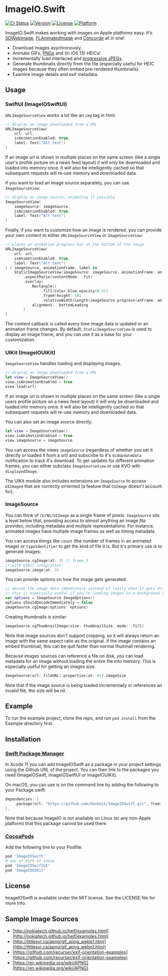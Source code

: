 # ImageIO.Swift

[![CI Status](http://img.shields.io/travis/davbeck/ImageIOSwift.svg?style=flat)](https://travis-ci.org/davbeck/ImageIOSwift)
[![Version](https://img.shields.io/cocoapods/v/ImageIOSwift.svg?style=flat)](http://cocoapods.org/pods/ImageIOSwift)
[![License](https://img.shields.io/cocoapods/l/ImageIOSwift.svg?style=flat)](http://cocoapods.org/pods/ImageIOSwift)
[![Platform](https://img.shields.io/cocoapods/p/ImageIOSwift.svg?style=flat)](http://cocoapods.org/pods/ImageIOSwift)

ImageIO.Swift makes working with images on Apple platforms easy. It's [SDWebImage](https://github.com/SDWebImage/SDWebImage), [FLAnimatedImage](https://github.com/Flipboard/FLAnimatedImage) and [Concorde](https://github.com/contentful-labs/Concorde) all in one!

- Download images asychronously.
- Animate GIFs, [PNGs](https://en.wikipedia.org/wiki/APNG) and (in iOS 13) HEICs!
- Incrementally load interlaced and [progressive JPEGs](https://www.liquidweb.com/kb/what-is-a-progressive-jpeg/).
- Generate thumbnails directly from the file (especially useful for HEIC images because they often embed pre-rendered thumbnails).
- Examine image details and exif metadata.

## Usage

### SwiftUI (ImageIOSwiftUI)

`URLImageSourceView` works a lot like an `img` tag in html.

```swift
// display an image downloaded from a URL
URLImageSourceView(
	url: url, 
	isAnimationEnabled: true,
	label: Text("Alt text")
)
```

If an image url is shown in multiple places on the same screen (like a single user's profile picture on a news feed layout) it will only be downloaded and loaded into memory once. It will also be intelligently cached so that subsequent requests will re-use memory and downloaded data.

If you want to load an image source separately, you can use `ImageSourceView`:

```swift
// display an image source, animating if possible
ImageSourceView(
	imageSource: imageSource,
	isAnimationEnabled: true,
	label: Text("Alt text")
)
```

Finally, if you want to customize how an image is rendered, you can provide your own content to either `URLImageSourceView` or `ImageSourceView`:

```swift
// places an animation progress bar at the bottom of the image
URLImageSourceView(
	url: url,
	isAnimationEnabled: true,
	label: Text("Alt text")
) { imageSource, animationFrame, label in
	StaticImageSourceView(imageSource: imageSource, animationFrame: animationFrame, label: label)
		.aspectRatio(contentMode: .fit)
		.overlay(
			Rectangle()
				.fill(Color.blue.opacity(0.5))
				.frame(height: 10)
				.relativeWidth(Length(imageSource.progress(atFrame: animationFrame))),
			alignment: .bottomLeading
		)
}
```

The content callback is called every time image data is updated or an animation frame changes. By default, `StaticImageSourceView` is used to display an image frame, and you can use it as a base for your customization.


### UIKit (ImageIOUIKit)

`ImageSourceView` handles loading and displaying images.

```swift
// display an image downloaded from a URL
let view = ImageSourceView()
view.isAnimationEnabled = true
view.load(url)
```

If an image url is shown in multiple places on the same screen (like a single users profile picture on a news feed layout) it will only be downloaded and loaded into memory once. It will also be intelligently cached so that subsequent requests will re-use memory and downloaded data.

You can also set an image source directly:

```swift
let view = ImageSourceView()
view.isAnimationEnabled = true
view.imageSource = imageSource
```

You can access the views `imageSource` (regardless of whether you set it directly or loaded it from a url) and subscribe to it's `didUpdateData` notification to track it's download. To get updates for different animation frames, you can either subclass `ImageSourceView` or use KVO with `displayedImage`.

The UIKit module also includes extensions on `ImageSource` to access `UIImage`s that are correctly orriented (a feature that `CGImage` doesn't account for).

### ImageSource

You can think of `CG/NS/UIImage` as a single frame of pixels. `ImageSource` sits a level below that, providing access to almost anything an image *file* provides, including metadata and multiple representations. For instance, animated images have multiple image frames as well as timing metadata.

You can access things like `count` (the number of frames in an animated image) or `typeIdentifier` to get the kind of file it is. But it's primary use is to generate images:

```swift
imageSource.cgImage(at: 3) // frame 3
// with UIKit integration:
imageSource.image(at: 3)
```

You can provide options on how the image gets generated.

```swift
// decode the image data immediately instead of lazily when it gets drawn for the first time
// this is especially useful if you're loading images in a background thread before passing them to the main thread
var options = ImageSource.ImageOptions()
options.shouldDecodeImmediately = false
imageSource.cgImage(options: options)
```

Creating thumbnails is similar:

```swift
imageSource.cgThumbnailImage(size: thumbnailSize, mode: .fill)
```

Note that image sources don't support cropping, so it will always return an image with the same aspect ratio as the original. If the image contains an embed thumbnail, this can be quit faster than normal thumnail rendering.

Because images sources can reference a file on disk, you can load metadata for an image without loading the entire file into memory. This is especially useful for getting an images size.

```swift
ImageSource(url: fileURL).properties(at: 0)?.imageSize
```

Note that if the image source is being loaded incrementally or references an invalid file, the size will be nil.

## Example

To run the example project, clone the repo, and run `pod install` from the Example directory first.

## Installation

### [Swift Package Manager](https://swift.org/package-manager/)

In Xcode 11 you can add ImageIOSwift as a package in your project settings using the Github URL of the project. You can then link to the packages you need (ImageIOSwift, ImageIOSwiftUI or ImageIOUIKit).

On macOS, you can use is on the command line by adding the following to your Package.swift:

```swift
dependencies: [
	.package(url: "https://github.com/davbeck/ImageIOSwift.git", from: "0.5.0"),
],
```

Note that because ImageIO is not available on Linux (or any non-Apple platform) that this package cannot be used there.

### [CocoaPods](http://cocoapods.org)

Add the following line to your Podfile:

```ruby
pod 'ImageIOSwift'
# one of both of these
pod 'ImageIOSwiftUI'
pod 'ImageIOUIKit'
```

## License

ImageIOSwift is available under the MIT license. See the LICENSE file for more info.

## Sample Image Sources

- [http://nokiatech.github.io/heif/examples.html](http://nokiatech.github.io/heif/examples.html)
- [http://littlesvr.ca/apng/gif_apng_webp1.html](http://littlesvr.ca/apng/gif_apng_webp1.html)
- [https://github.com/recurser/exif-orientation-examples](https://github.com/recurser/exif-orientation-examples)
- [https://en.wikipedia.org/wiki/APNG](https://en.wikipedia.org/wiki/APNG)